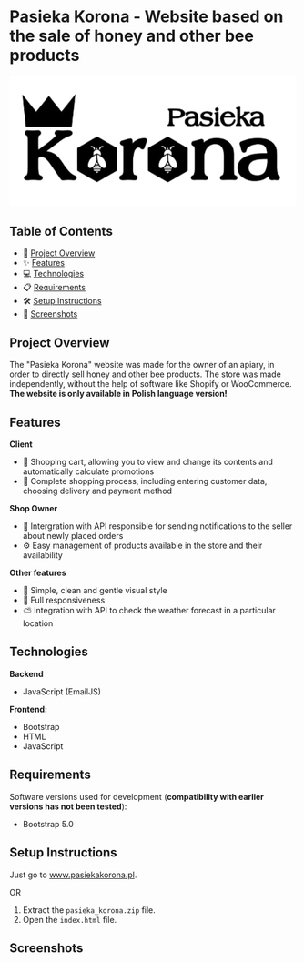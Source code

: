 # Pasieka Korona - Website based on the sale of honey and other bee products

<div align="center">
  <img src="./ss/logo.png"/>
</div>

## Table of Contents
- 🚀 [Project Overview](#project-overview)
- ✨ [Features](#features)
- 💻 [Technologies](#technologies)
- 📋 [Requirements](#requirements)
- 🛠️ [Setup Instructions](#setup-instructions)
- 📸 [Screenshots](#screenshots)

## Project Overview

The "Pasieka Korona" website was made for the owner of an apiary, in order to directly sell honey and other bee products. The store was made independently, without the help of software like Shopify or WooCommerce. **The website is only available in Polish language version!**

## Features

**Client**
- 🛒 Shopping cart, allowing you to view and change its contents and automatically calculate promotions
- 📝 Complete shopping process, including entering customer data, choosing delivery and payment method

**Shop Owner**
- 🔔 Intergration with API responsible for sending notifications to the seller about newly placed orders
- ⚙️ Easy management of products available in the store and their availability

**Other features**
- 🎨 Simple, clean and gentle visual style
- 📱 Full responsiveness
- ⛅ Integration with API to check the weather forecast in a particular location

## Technologies

**Backend**
- JavaScript (EmailJS)

**Frontend:**
- Bootstrap
- HTML
- JavaScript

## Requirements
Software versions used for development (**compatibility with earlier versions has not been tested**):
- Bootstrap 5.0

## Setup Instructions

Just go to www.pasiekakorona.pl.

OR

1. Extract the `pasieka_korona.zip` file.
2. Open the `index.html` file.

## Screenshots
